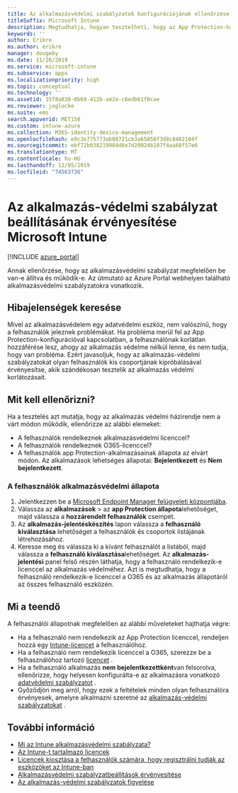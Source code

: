 ```yaml
---
title: Az alkalmazásvédelmi szabályzatok konfigurációjának ellenőrzése
titleSuffix: Microsoft Intune
description: Megtudhatja, hogyan tesztelheti, hogy az App Protection-házirend be van-e állítva, és megfelelően működik-e a Microsoft Intuneban.
keywords: ''
author: Erikre
ms.author: erikre
manager: dougeby
ms.date: 11/26/2019
ms.service: microsoft-intune
ms.subservice: apps
ms.localizationpriority: high
ms.topic: conceptual
ms.technology: ''
ms.assetid: 15f8a838-0b69-412b-a42e-c6edb61f0cae
ms.reviewer: joglocke
ms.suite: ems
search.appverid: MET150
ms.custom: intune-azure
ms.collection: M365-identity-device-management
ms.openlocfilehash: e9c3e775773ab08721cb3a65858f3d8c8402104f
ms.sourcegitcommit: ebf72b038219904d6e7d20024b107f4aa68f57e6
ms.translationtype: MT
ms.contentlocale: hu-HU
ms.lasthandoff: 12/05/2019
ms.locfileid: "74563736"
---
```

# <a name="how-to-validate-your-app-protection-policy-setup-in-microsoft-intune"></a>Az alkalmazás-védelmi szabályzat beállításának érvényesítése Microsoft Intune

[!INCLUDE [azure_portal](../includes/azure_portal.md)]

Annak ellenőrzése, hogy az alkalmazásvédelmi szabályzat megfelelően be van-e állítva és működik-e. Az útmutató az Azure Portal webhelyen található alkalmazásvédelmi szabályzatokra vonatkozik.

## <a name="checking-for-symptoms"></a>Hibajelenségek keresése
Mivel az alkalmazásvédelem egy adatvédelmi eszköz, nem valószínű, hogy a felhasználók jeleznek problémákat. Ha probléma merül fel az App Protection-konfigurációval kapcsolatban, a felhasználónak korlátlan hozzáférése lesz, ahogy az alkalmazás védelme nélkül lenne, és nem tudja, hogy van probléma. Ezért javasoljuk, hogy az alkalmazás-védelmi szabályzatokat olyan felhasználók kis csoportjának kipróbálásával érvényesítse, akik szándékosan tesztelik az alkalmazás védelmi korlátozásait.

## <a name="what-to-check"></a>Mit kell ellenőrizni?

Ha a tesztelés azt mutatja, hogy az alkalmazás védelmi házirendje nem a várt módon működik, ellenőrizze az alábbi elemeket:

- A felhasználók rendelkeznek alkalmazásvédelmi licenccel?
- A felhasználók rendelkeznek O365-licenccel?
- A felhasználók app Protection-alkalmazásainak állapota az elvárt módon. Az alkalmazások lehetséges állapotai: **Bejelentkezett** és **Nem bejelentkezett**.

### <a name="user-app-protection-status"></a>A felhasználók alkalmazásvédelmi állapota
1. Jelentkezzen be a [Microsoft Endpoint Manager felügyeleti központjába](https://go.microsoft.com/fwlink/?linkid=2109431).
3. Válassza az **alkalmazások** >  az **app Protection állapota**lehetőséget, majd válassza a **hozzárendelt felhasználók** csempét. 
4. Az **alkalmazás-jelentéskészítés** lapon válassza a **felhasználó kiválasztása** lehetőséget a felhasználók és csoportok listájának létrehozásához. 
5. Keresse meg és válassza ki a kívánt felhasználót a listából, majd válassza a **felhasználó kiválasztása**lehetőséget. Az **alkalmazás-jelentési** panel felső részén láthatja, hogy a felhasználó rendelkezik-e licenccel az alkalmazás védelméhez. Azt is megtudhatja, hogy a felhasználó rendelkezik-e licenccel a O365 és az alkalmazás állapotáról az összes felhasználó eszközén.

## <a name="what-to-do"></a>Mi a teendő
A felhasználói állapotnak megfelelően az alábbi műveleteket hajthatja végre:

- Ha a felhasználó nem rendelkezik az App Protection licenccel, rendeljen hozzá egy [Intune-licencet](../fundamentals/licenses.md) a felhasználóhoz.
- Ha a felhasználó nem rendelkezik licenccel a O365, szerezze be a felhasználóhoz tartozó [licencet](../fundamentals/licenses.md) .
- Ha a felhasználó alkalmazás **nem bejelentkezettként**van felsorolva, ellenőrizze, hogy helyesen konfigurálta-e az alkalmazásra vonatkozó [adatvédelmi szabályzatot](app-protection-policies-validate.md) .
- Győződjön meg arról, hogy ezek a feltételek minden olyan felhasználóra érvényesek, amelyre alkalmazni szeretné az [alkalmazás-védelmi szabályzatokat](app-protection-policies-monitor.md) .

## <a name="see-also"></a>További információ

- [Mi az Intune alkalmazásvédelmi szabályzata?](app-protection-policies.md)
- [Az Intune-t tartalmazó licencek](../fundamentals/licenses.md)
- [Licencek kiosztása a felhasználók számára, hogy regisztrálni tudják az eszközöket az Intune-ban](../fundamentals/licenses-assign.md)
- [Alkalmazásvédelmi szabályzatbeállítások érvényesítése](app-protection-policies-validate.md)
- [Az alkalmazás-védelmi szabályzatok figyelése](app-protection-policies-monitor.md)

